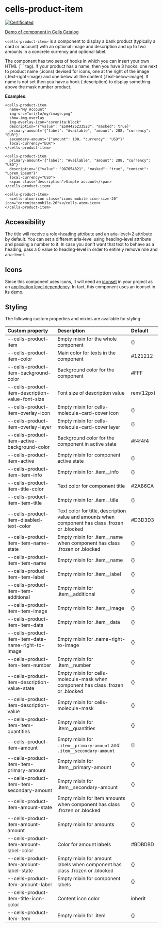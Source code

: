 # cells-product-item

[![Certificated](https://img.shields.io/badge/certificated-yes-brightgreen.svg)](http://bbva-files.s3.amazonaws.com/cells/bbva-catalog/index.html)

[Demo of component in Cells Catalog](http://bbva-files.s3.amazonaws.com/cells/bbva-catalog/index.html#/elements/cells-product-item)

`<cells-product-item>` is a component to display a bank product (typically a card or account) with an optional image and description and up to two amounts in a concrete currency and optional label.

The component has two sets of hooks in which you can insert your own HTML (`<content>`` tag).
If your product has a name, then you have 3 hooks: one next to product name (.icons) devised for icons, one at the right of the image (.text-right-image) and one below all the content (.text-below-image).
If name is not set then you have a hook (.description) to display something above the mask number product.

**Examples:**

```
<cells-product-item
  name="My Account"
  img-src="url/to/my/image.png"
  show-img-overlay
  img-overlay-icon="coronita:block"
  description='{"value": "ES04425233523", "masked": true}'
  primary-amount='{"label": "Available", "amount": 288, "currency": "EUR"}'
  secondary-amount='{"amount": 100, "currency": "USD"}'
  local-currency="EUR">
</cells-product-item>

<cells-product-item
  primary-amount='{"label": "Available", "amount": 288, "currency": "USD"}'
  description='{"value": "987654321", "masked": "true", "content": "Lorem ipsum"}'
  local-currency="USD">
  <span class="description">Simple account</span>
</cells-product-item>

<cells-product-item>
  <cells-atom-icon class="icons mobile icon-size-20" icon="coronita:mobile-26"></cells-atom-icon>
</cells-product-item>
```

## Accessibility

The title will receive a role=heading attribute and an aria-level=2 attribute by default. You can set a different aria-level using heading-level attribute and passing a number to it. In case you don't want that text to behave as a heading, pass a 0 value to heading-level in order to entirely remove role and aria-level.

## Icons

Since this component uses icons, it will need an [iconset](https://bbva.cellsjs.com/guides/best-practices/cells-icons.html) in your project as an [application level dependency](https://bbva.cellsjs.com/guides/advanced-guides/application-level-dependencies.html).
In fact, this component uses an iconset in its demo.

## Styling

The following custom properties and mixins are available for styling:

| Custom property                                   | Description                                                                       | Default   |
|:--------------------------------------------------|:----------------------------------------------------------------------------------| :---------|
| --cells-product-item                              | Empty mixin for the whole component                                               | {}        |
| --cells-product-item-color                        | Main color for texts in the component                                             | #121212   |
| --cells-product-item-background-color             | Background color for the component                                                | #FFF      |
| --cells-product-item-description-value-font-size  | Font size of description value                                                    | rem(12px) |
| --cells-product-item-overlay-icon                 | Empty mixin for cells-molecule-card-cover icon                                    | {}        |
| --cells-product-item-overlay-layer                | Empty mixin for cells-molecule-card-cover layer                                   | {}        |
| --cells-product-item-active-background-color      | Background color for the component in active state                                | #f4f4f4   |
| --cells-product-item-active                       | Empty mixin for component active state                                            | {}        |
| --cells-product-item-item-info                    | Empty mixin for .item__info                                                       | {}        |
| --cells-product-item-title-color                  | Text color for component title                                                    | #2A86CA   |
| --cells-product-item-item-title                   | Empty mixin for .item__title                                                      | {}        |
| --cells-product-item-disabled-text-color          | Text color for title, description value and amounts when component has class .frozen or .blocked | #D3D3D3  |
| --cells-product-item-item-name-state              | Empty mixin for .item__name when component has class .frozen or .blocked          | {}        |
| --cells-product-item-item-name                    | Empty mixin for .item__name                                                       | {}        |
| --cells-product-item-item-label                   | Empty mixin for .item__label                                                      | {}        |
| --cells-product-item-item-additional              | Empty mixin for .item__additional                                                 | {}        |
| --cells-product-item-item-image                   | Empty mixin for .item__image                                                      | {}        |
| --cells-product-item-item-data                    | Empty mixin for .item__data                                                       | {}        |
| --cells-product-item-item-data-name-right-to-image| Empty mixin for .name-right-to-image                                              | {}        |
| --cells-product-item-item-number                  | Empty mixin for .item__number                                                     | {}        |
| --cells-product-item-description-value-state      | Empty mixin for cells-molecule-mask when component has class .frozen or .blocked  | {}        |
| --cells-product-item-description-value            | Empty mixin for cells-molecule-mask                                               | {}        |
| --cells-product-item-item-quantities              | Empty mixin for .item__quantities                                                 | {}        |
| --cells-product-item-amount                       | Empty mixin for `.item__primary-amount` and `.item__secondary-amount`             | {}        |
| --cells-product-item-item-primary-amount          | Empty mixin for .item__primary-amount                                             | {}        |
| --cells-product-item-item-secondary-amount        | Empty mixin for .item__secondary-amount                                           | {}        |
| --cells-product-item-amount-state                 | Empty mixin for item amounts when component has class .frozen or .blocked         | {}        |
| --cells-product-item-amount-amount                | Empty mixin for amounts                                                           | {}        |
| --cells-product-item-amount-label-color           | Color for amount labels                                                           | #BDBDBD   |
| --cells-product-item-amount-label-state           | Empty mixin for amount labels when component has class .frozen or .blocked        | {}        |
| --cells-product-item-amount-label                 | Empty mixin for component labels                                                  | {}        |
| --cells-product-item-title-icon-color             | Content icon color                                                                | inherit   |
| --cells-product-item-item                         | Empty mixin for .item                                                             | {}        |

